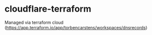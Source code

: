 # cloudflare-terraform

Managed via terraform cloud (https://app.terraform.io/app/torbencarstens/workspaces/dnsrecords)
